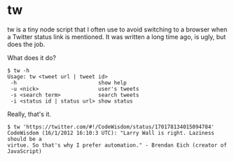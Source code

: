 tw
==

tw is a tiny node script that I often use to avoid switching to a
browser when a Twitter status link is mentioned. It was written a long
time ago, is ugly, but does the job.

What does it do?

    $ tw -h
    Usage: tw <tweet url | tweet id>
     -h                          show help
     -u <nick>                   user's tweets
     -s <search term>            search tweets
     -i <status id | status url> show status

Really, that's it.

    $ tw 'https://twitter.com/#!/CodeWisdom/status/170178134015094784'
    CodeWisdom (16/1/2012 16:10:3 UTC): "Larry Wall is right. Laziness should be a
    virtue. So that's why I prefer automation." - Brendan Eich (creator of
    JavaScript)

